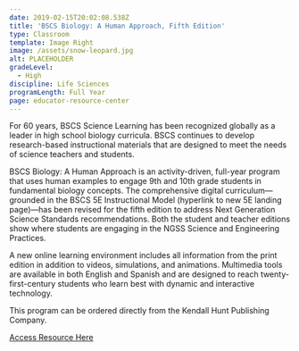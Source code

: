 ```yaml
---
date: 2019-02-15T20:02:08.538Z
title: 'BSCS Biology: A Human Approach, Fifth Edition'
type: Classroom
template: Image Right
image: /assets/snow-leopard.jpg
alt: PLACEHOLDER
gradeLevel:
  - High
discipline: Life Sciences
programLength: Full Year
page: educator-resource-center
---
```

For 60 years, BSCS Science Learning has been recognized globally as a leader in high school biology curricula. BSCS continues to develop research-based instructional materials that are designed to meet the needs of science teachers and students. 



BSCS Biology: A Human Approach is an activity-driven, full-year program that uses human examples to engage 9th and 10th grade students in fundamental biology concepts. The comprehensive digital curriculum—grounded in the BSCS 5E Instructional Model (hyperlink to new 5E landing page)—has been revised for the fifth edition to address Next Generation Science Standards recommendations. Both the student and teacher editions show where students are engaging in the NGSS Science and Engineering Practices. 

A new online learning environment includes all information from the print edition in addition to videos, simulations, and animations. Multimedia tools are available in both English and Spanish and are designed to reach twenty-first-century students who learn best with dynamic and interactive technology. 

This program can be ordered directly from the Kendall Hunt Publishing Company.  

<a href="https://k12.kendallhunt.com/program/bscs-biology-human-approach-fifth-edition" target="_blank" class="btn btn-primary">Access Resource Here</a>
